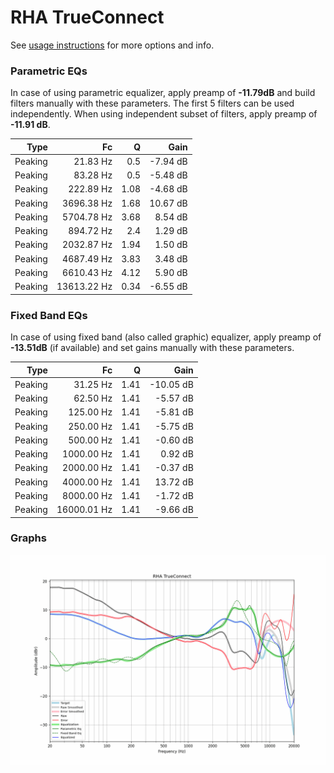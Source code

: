 # RHA TrueConnect
See [usage instructions](https://github.com/jaakkopasanen/AutoEq#usage) for more options and info.

### Parametric EQs
In case of using parametric equalizer, apply preamp of **-11.79dB** and build filters manually
with these parameters. The first 5 filters can be used independently.
When using independent subset of filters, apply preamp of **-11.91 dB**.

| Type    | Fc          |    Q | Gain     |
|--------:|------------:|-----:|---------:|
| Peaking | 21.83 Hz    | 0.5  | -7.94 dB |
| Peaking | 83.28 Hz    | 0.5  | -5.48 dB |
| Peaking | 222.89 Hz   | 1.08 | -4.68 dB |
| Peaking | 3696.38 Hz  | 1.68 | 10.67 dB |
| Peaking | 5704.78 Hz  | 3.68 | 8.54 dB  |
| Peaking | 894.72 Hz   | 2.4  | 1.29 dB  |
| Peaking | 2032.87 Hz  | 1.94 | 1.50 dB  |
| Peaking | 4687.49 Hz  | 3.83 | 3.48 dB  |
| Peaking | 6610.43 Hz  | 4.12 | 5.90 dB  |
| Peaking | 13613.22 Hz | 0.34 | -6.55 dB |

### Fixed Band EQs
In case of using fixed band (also called graphic) equalizer, apply preamp of **-13.51dB**
(if available) and set gains manually with these parameters.

| Type    | Fc          |    Q | Gain      |
|--------:|------------:|-----:|----------:|
| Peaking | 31.25 Hz    | 1.41 | -10.05 dB |
| Peaking | 62.50 Hz    | 1.41 | -5.57 dB  |
| Peaking | 125.00 Hz   | 1.41 | -5.81 dB  |
| Peaking | 250.00 Hz   | 1.41 | -5.75 dB  |
| Peaking | 500.00 Hz   | 1.41 | -0.60 dB  |
| Peaking | 1000.00 Hz  | 1.41 | 0.92 dB   |
| Peaking | 2000.00 Hz  | 1.41 | -0.37 dB  |
| Peaking | 4000.00 Hz  | 1.41 | 13.72 dB  |
| Peaking | 8000.00 Hz  | 1.41 | -1.72 dB  |
| Peaking | 16000.01 Hz | 1.41 | -9.66 dB  |

### Graphs
![](./RHA%20TrueConnect.png)
